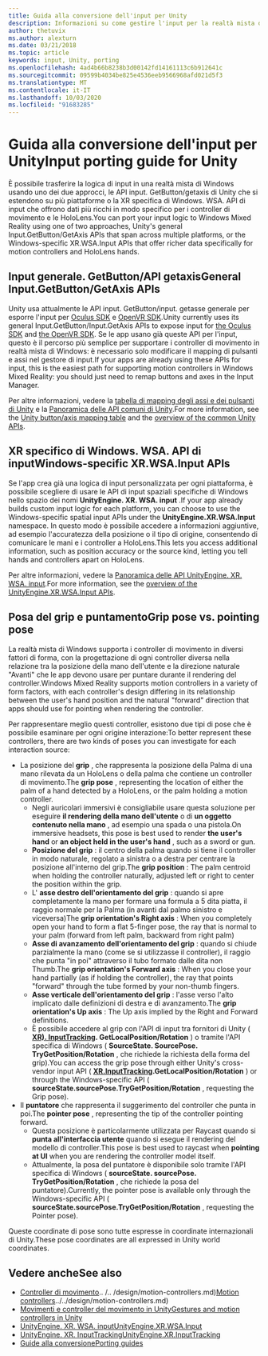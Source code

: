 ```yaml
---
title: Guida alla conversione dell'input per Unity
description: Informazioni su come gestire l'input per la realtà mista di Windows in Unity.
author: thetuvix
ms.author: alexturn
ms.date: 03/21/2018
ms.topic: article
keywords: input, Unity, porting
ms.openlocfilehash: 4ad4b66b8238b3d00142fd14161113c6b912641c
ms.sourcegitcommit: 09599b4034be825e4536eeb9566968afd021d5f3
ms.translationtype: MT
ms.contentlocale: it-IT
ms.lasthandoff: 10/03/2020
ms.locfileid: "91683285"
---
```

# <a name="input-porting-guide-for-unity"></a><span data-ttu-id="dffab-104">Guida alla conversione dell'input per Unity</span><span class="sxs-lookup"><span data-stu-id="dffab-104">Input porting guide for Unity</span></span>

<span data-ttu-id="dffab-105">È possibile trasferire la logica di input in una realtà mista di Windows usando uno dei due approcci, le API input. GetButton/getaxis di Unity che si estendono su più piattaforme o la XR specifica di Windows. WSA. API di input che offrono dati più ricchi in modo specifico per i controller di movimento e le HoloLens.</span><span class="sxs-lookup"><span data-stu-id="dffab-105">You can port your input logic to Windows Mixed Reality using one of two approaches, Unity's general Input.GetButton/GetAxis APIs that span across multiple platforms, or the Windows-specific XR.WSA.Input APIs that offer richer data specifically for motion controllers and HoloLens hands.</span></span>

## <a name="general-inputgetbuttongetaxis-apis"></a><span data-ttu-id="dffab-106">Input generale. GetButton/API getaxis</span><span class="sxs-lookup"><span data-stu-id="dffab-106">General Input.GetButton/GetAxis APIs</span></span>

<span data-ttu-id="dffab-107">Unity usa attualmente le API input. GetButton/input. getasse generale per esporre l'input per [Oculus SDK](https://docs.unity3d.com/Manual/OculusControllers.html) e [OpenVR SDK](https://docs.unity3d.com/Manual/OpenVRControllers.html).</span><span class="sxs-lookup"><span data-stu-id="dffab-107">Unity currently uses its general Input.GetButton/Input.GetAxis APIs to expose input for [the Oculus SDK](https://docs.unity3d.com/Manual/OculusControllers.html) and [the OpenVR SDK](https://docs.unity3d.com/Manual/OpenVRControllers.html).</span></span> <span data-ttu-id="dffab-108">Se le app usano già queste API per l'input, questo è il percorso più semplice per supportare i controller di movimento in realtà mista di Windows: è necessario solo modificare il mapping di pulsanti e assi nel gestore di input.</span><span class="sxs-lookup"><span data-stu-id="dffab-108">If your apps are already using these APIs for input, this is the easiest path for supporting motion controllers in Windows Mixed Reality: you should just need to remap buttons and axes in the Input Manager.</span></span>

<span data-ttu-id="dffab-109">Per altre informazioni, vedere la [tabella di mapping degli assi e dei pulsanti di Unity](../unity/gestures-and-motion-controllers-in-unity.md#unity-buttonaxis-mapping-table) e la [Panoramica delle API comuni di Unity](../unity/gestures-and-motion-controllers-in-unity.md#common-unity-apis-inputgetbuttongetaxis).</span><span class="sxs-lookup"><span data-stu-id="dffab-109">For more information, see the [Unity button/axis mapping table](../unity/gestures-and-motion-controllers-in-unity.md#unity-buttonaxis-mapping-table) and the [overview of the common Unity APIs](../unity/gestures-and-motion-controllers-in-unity.md#common-unity-apis-inputgetbuttongetaxis).</span></span>

## <a name="windows-specific-xrwsainput-apis"></a><span data-ttu-id="dffab-110">XR specifico di Windows. WSA. API di input</span><span class="sxs-lookup"><span data-stu-id="dffab-110">Windows-specific XR.WSA.Input APIs</span></span>

<span data-ttu-id="dffab-111">Se l'app crea già una logica di input personalizzata per ogni piattaforma, è possibile scegliere di usare le API di input spaziali specifiche di Windows nello spazio dei nomi **UnityEngine. XR. WSA. input** .</span><span class="sxs-lookup"><span data-stu-id="dffab-111">If your app already builds custom input logic for each platform, you can choose to use the Windows-specific spatial input APIs under the **UnityEngine.XR.WSA.Input** namespace.</span></span> <span data-ttu-id="dffab-112">In questo modo è possibile accedere a informazioni aggiuntive, ad esempio l'accuratezza della posizione o il tipo di origine, consentendo di comunicare le mani e i controller a HoloLens.</span><span class="sxs-lookup"><span data-stu-id="dffab-112">This lets you access additional information, such as position accuracy or the source kind, letting you tell hands and controllers apart on HoloLens.</span></span>

<span data-ttu-id="dffab-113">Per altre informazioni, vedere la [Panoramica delle API UnityEngine. XR. WSA. input](../unity/gestures-and-motion-controllers-in-unity.md#windows-specific-apis-xrwsainput).</span><span class="sxs-lookup"><span data-stu-id="dffab-113">For more information, see the [overview of the UnityEngine.XR.WSA.Input APIs](../unity/gestures-and-motion-controllers-in-unity.md#windows-specific-apis-xrwsainput).</span></span>

## <a name="grip-pose-vs-pointing-pose"></a><span data-ttu-id="dffab-114">Posa del grip e puntamento</span><span class="sxs-lookup"><span data-stu-id="dffab-114">Grip pose vs. pointing pose</span></span>

<span data-ttu-id="dffab-115">La realtà mista di Windows supporta i controller di movimento in diversi fattori di forma, con la progettazione di ogni controller diversa nella relazione tra la posizione della mano dell'utente e la direzione naturale "Avanti" che le app devono usare per puntare durante il rendering del controller.</span><span class="sxs-lookup"><span data-stu-id="dffab-115">Windows Mixed Reality supports motion controllers in a variety of form factors, with each controller's design differing in its relationship between the user's hand position and the natural "forward" direction that apps should use for pointing when rendering the controller.</span></span>

<span data-ttu-id="dffab-116">Per rappresentare meglio questi controller, esistono due tipi di pose che è possibile esaminare per ogni origine interazione:</span><span class="sxs-lookup"><span data-stu-id="dffab-116">To better represent these controllers, there are two kinds of poses you can investigate for each interaction source:</span></span>

* <span data-ttu-id="dffab-117">La posizione del **grip** , che rappresenta la posizione della Palma di una mano rilevata da un HoloLens o della palma che contiene un controller di movimento.</span><span class="sxs-lookup"><span data-stu-id="dffab-117">The **grip pose** , representing the location of either the palm of a hand detected by a HoloLens, or the palm holding a motion controller.</span></span>
    * <span data-ttu-id="dffab-118">Negli auricolari immersivi è consigliabile usare questa soluzione per eseguire **il rendering della mano dell'utente** o di **un oggetto contenuto nella mano** , ad esempio una spada o una pistola.</span><span class="sxs-lookup"><span data-stu-id="dffab-118">On immersive headsets, this pose is best used to render **the user's hand** or **an object held in the user's hand** , such as a sword or gun.</span></span>
    * <span data-ttu-id="dffab-119">**Posizione del grip** : il centro della palma quando si tiene il controller in modo naturale, regolato a sinistra o a destra per centrare la posizione all'interno del grip.</span><span class="sxs-lookup"><span data-stu-id="dffab-119">The **grip position** : The palm centroid when holding the controller naturally, adjusted left or right to center the position within the grip.</span></span>
    * <span data-ttu-id="dffab-120">L' **asse destro dell'orientamento del grip** : quando si apre completamente la mano per formare una formula a 5 dita piatta, il raggio normale per la Palma (in avanti dal palmo sinistro e viceversa)</span><span class="sxs-lookup"><span data-stu-id="dffab-120">The **grip orientation's Right axis** : When you completely open your hand to form a flat 5-finger pose, the ray that is normal to your palm (forward from left palm, backward from right palm)</span></span>
    * <span data-ttu-id="dffab-121">**Asse di avanzamento dell'orientamento del grip** : quando si chiude parzialmente la mano (come se si utilizzasse il controller), il raggio che punta "in poi" attraverso il tubo formato dalle dita non Thumb.</span><span class="sxs-lookup"><span data-stu-id="dffab-121">The **grip orientation's Forward axis** : When you close your hand partially (as if holding the controller), the ray that points "forward" through the tube formed by your non-thumb fingers.</span></span>
    * <span data-ttu-id="dffab-122">**Asse verticale dell'orientamento del grip** : l'asse verso l'alto implicato dalle definizioni di destra e di avanzamento.</span><span class="sxs-lookup"><span data-stu-id="dffab-122">The **grip orientation's Up axis** : The Up axis implied by the Right and Forward definitions.</span></span>
    * <span data-ttu-id="dffab-123">È possibile accedere al grip con l'API di input tra fornitori di Unity ( **[XR). InputTracking](https://docs.unity3d.com/ScriptReference/XR.InputTracking.html). GetLocalPosition/Rotation** ) o tramite l'API specifica di Windows ( **SourceState. SourcePose. TryGetPosition/Rotation** , che richiede la richiesta della forma del grip).</span><span class="sxs-lookup"><span data-stu-id="dffab-123">You can access the grip pose through either Unity's cross-vendor input API ( **[XR.InputTracking](https://docs.unity3d.com/ScriptReference/XR.InputTracking.html).GetLocalPosition/Rotation** ) or through the Windows-specific API ( **sourceState.sourcePose.TryGetPosition/Rotation** , requesting the Grip pose).</span></span>
* <span data-ttu-id="dffab-124">Il **puntatore** che rappresenta il suggerimento del controller che punta in poi.</span><span class="sxs-lookup"><span data-stu-id="dffab-124">The **pointer pose** , representing the tip of the controller pointing forward.</span></span>
    * <span data-ttu-id="dffab-125">Questa posizione è particolarmente utilizzata per Raycast quando si **punta all'interfaccia utente** quando si esegue il rendering del modello di controller.</span><span class="sxs-lookup"><span data-stu-id="dffab-125">This pose is best used to raycast when **pointing at UI** when you are rendering the controller model itself.</span></span>
    * <span data-ttu-id="dffab-126">Attualmente, la posa del puntatore è disponibile solo tramite l'API specifica di Windows ( **sourceState. sourcePose. TryGetPosition/Rotation** , che richiede la posa del puntatore).</span><span class="sxs-lookup"><span data-stu-id="dffab-126">Currently, the pointer pose is available only through the Windows-specific API ( **sourceState.sourcePose.TryGetPosition/Rotation** , requesting the Pointer pose).</span></span>

<span data-ttu-id="dffab-127">Queste coordinate di pose sono tutte espresse in coordinate internazionali di Unity.</span><span class="sxs-lookup"><span data-stu-id="dffab-127">These pose coordinates are all expressed in Unity world coordinates.</span></span>

## <a name="see-also"></a><span data-ttu-id="dffab-128">Vedere anche</span><span class="sxs-lookup"><span data-stu-id="dffab-128">See also</span></span>
* <span data-ttu-id="dffab-129">[Controller di movimento]().. /.. /design/motion-controllers.md)</span><span class="sxs-lookup"><span data-stu-id="dffab-129">[Motion controllers]()../../design/motion-controllers.md)</span></span>
* [<span data-ttu-id="dffab-130">Movimenti e controller del movimento in Unity</span><span class="sxs-lookup"><span data-stu-id="dffab-130">Gestures and motion controllers in Unity</span></span>](../unity/gestures-and-motion-controllers-in-unity.md)
* [<span data-ttu-id="dffab-131">UnityEngine. XR. WSA. input</span><span class="sxs-lookup"><span data-stu-id="dffab-131">UnityEngine.XR.WSA.Input</span></span>](https://docs.unity3d.com/ScriptReference/XR.WSA.Input.InteractionManager.html)
* [<span data-ttu-id="dffab-132">UnityEngine. XR. InputTracking</span><span class="sxs-lookup"><span data-stu-id="dffab-132">UnityEngine.XR.InputTracking</span></span>](https://docs.unity3d.com/ScriptReference/XR.InputTracking.html)
* [<span data-ttu-id="dffab-133">Guide alla conversione</span><span class="sxs-lookup"><span data-stu-id="dffab-133">Porting guides</span></span>](porting-guides.md)
